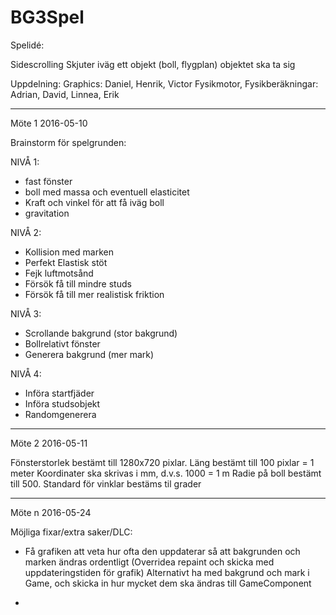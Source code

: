 ﻿# BG3Spel
Spelidé:

Sidescrolling
Skjuter iväg ett objekt (boll, flygplan)
objektet ska ta sig 


Uppdelning:
Graphics: Daniel, Henrik, Victor
Fysikmotor, Fysikberäkningar: Adrian, David, Linnea, Erik

----------------------------------------------------------------------------------------------------
Möte 1 2016-05-10

Brainstorm för spelgrunden:

NIVÅ 1:
- fast fönster
- boll med massa och eventuell elasticitet
- Kraft och vinkel för att få iväg boll
- gravitation

NIVÅ 2:
- Kollision med marken
- Perfekt Elastisk stöt
- Fejk luftmotsånd
- Försök få till mindre studs
- Försök få till mer realistisk friktion

NIVÅ 3:
- Scrollande bakgrund (stor bakgrund)
- Bollrelativt fönster
- Generera bakgrund (mer mark)

NIVÅ 4:
- Införa startfjäder
- Införa studsobjekt
- Randomgenerera

----------------------------------------------------------------------------------------------------
Möte 2 2016-05-11

Fönsterstorlek bestämt till 1280x720 pixlar.
Läng bestämt till 100 pixlar = 1 meter
Koordinater ska skrivas i mm, d.v.s. 1000 = 1 m
Radie på boll bestämt till 500.
Standard för vinklar bestäms til grader

----------------------------------------------------------------------------------------------------
Möte n 2016-05-24

Möjliga fixar/extra saker/DLC:

- Få grafiken att veta hur ofta den uppdaterar så att bakgrunden och marken ändras ordentligt
  (Overridea repaint och skicka med uppdateringstiden för grafik)
  Alternativt ha med bakgrund och mark i Game, och skicka in hur mycket dem ska ändras till GameComponent

-
